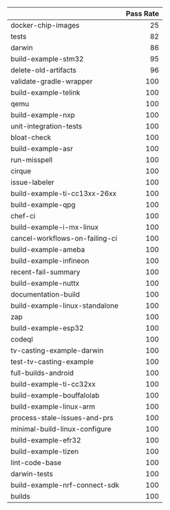 |                                |   Pass Rate |
|:-------------------------------|------------:|
| docker-chip-images             |          25 |
| tests                          |          82 |
| darwin                         |          86 |
| build-example-stm32            |          95 |
| delete-old-artifacts           |          96 |
| validate-gradle-wrapper        |         100 |
| build-example-telink           |         100 |
| qemu                           |         100 |
| build-example-nxp              |         100 |
| unit-integration-tests         |         100 |
| bloat-check                    |         100 |
| build-example-asr              |         100 |
| run-misspell                   |         100 |
| cirque                         |         100 |
| issue-labeler                  |         100 |
| build-example-ti-cc13xx-26xx   |         100 |
| build-example-qpg              |         100 |
| chef-ci                        |         100 |
| build-example-i-mx-linux       |         100 |
| cancel-workflows-on-failing-ci |         100 |
| build-example-ameba            |         100 |
| build-example-infineon         |         100 |
| recent-fail-summary            |         100 |
| build-example-nuttx            |         100 |
| documentation-build            |         100 |
| build-example-linux-standalone |         100 |
| zap                            |         100 |
| build-example-esp32            |         100 |
| codeql                         |         100 |
| tv-casting-example-darwin      |         100 |
| test-tv-casting-example        |         100 |
| full-builds-android            |         100 |
| build-example-ti-cc32xx        |         100 |
| build-example-bouffalolab      |         100 |
| build-example-linux-arm        |         100 |
| process-stale-issues-and-prs   |         100 |
| minimal-build-linux-configure  |         100 |
| build-example-efr32            |         100 |
| build-example-tizen            |         100 |
| lint-code-base                 |         100 |
| darwin-tests                   |         100 |
| build-example-nrf-connect-sdk  |         100 |
| builds                         |         100 |